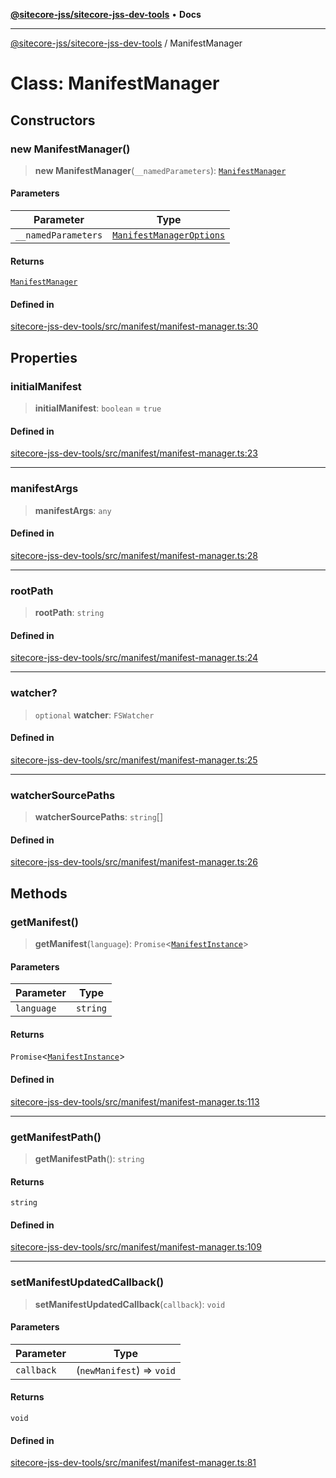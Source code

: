 [**@sitecore-jss/sitecore-jss-dev-tools**](../README.md) • **Docs**

***

[@sitecore-jss/sitecore-jss-dev-tools](../README.md) / ManifestManager

# Class: ManifestManager

## Constructors

### new ManifestManager()

> **new ManifestManager**(`__namedParameters`): [`ManifestManager`](ManifestManager.md)

#### Parameters

| Parameter | Type |
| ------ | ------ |
| `__namedParameters` | [`ManifestManagerOptions`](../interfaces/ManifestManagerOptions.md) |

#### Returns

[`ManifestManager`](ManifestManager.md)

#### Defined in

[sitecore-jss-dev-tools/src/manifest/manifest-manager.ts:30](https://github.com/Sitecore/jss/blob/8a4b494b94688cf3e3919ca9b89762334d163535/packages/sitecore-jss-dev-tools/src/manifest/manifest-manager.ts#L30)

## Properties

### initialManifest

> **initialManifest**: `boolean` = `true`

#### Defined in

[sitecore-jss-dev-tools/src/manifest/manifest-manager.ts:23](https://github.com/Sitecore/jss/blob/8a4b494b94688cf3e3919ca9b89762334d163535/packages/sitecore-jss-dev-tools/src/manifest/manifest-manager.ts#L23)

***

### manifestArgs

> **manifestArgs**: `any`

#### Defined in

[sitecore-jss-dev-tools/src/manifest/manifest-manager.ts:28](https://github.com/Sitecore/jss/blob/8a4b494b94688cf3e3919ca9b89762334d163535/packages/sitecore-jss-dev-tools/src/manifest/manifest-manager.ts#L28)

***

### rootPath

> **rootPath**: `string`

#### Defined in

[sitecore-jss-dev-tools/src/manifest/manifest-manager.ts:24](https://github.com/Sitecore/jss/blob/8a4b494b94688cf3e3919ca9b89762334d163535/packages/sitecore-jss-dev-tools/src/manifest/manifest-manager.ts#L24)

***

### watcher?

> `optional` **watcher**: `FSWatcher`

#### Defined in

[sitecore-jss-dev-tools/src/manifest/manifest-manager.ts:25](https://github.com/Sitecore/jss/blob/8a4b494b94688cf3e3919ca9b89762334d163535/packages/sitecore-jss-dev-tools/src/manifest/manifest-manager.ts#L25)

***

### watcherSourcePaths

> **watcherSourcePaths**: `string`[]

#### Defined in

[sitecore-jss-dev-tools/src/manifest/manifest-manager.ts:26](https://github.com/Sitecore/jss/blob/8a4b494b94688cf3e3919ca9b89762334d163535/packages/sitecore-jss-dev-tools/src/manifest/manifest-manager.ts#L26)

## Methods

### getManifest()

> **getManifest**(`language`): `Promise`\<[`ManifestInstance`](../interfaces/ManifestInstance.md)\>

#### Parameters

| Parameter | Type |
| ------ | ------ |
| `language` | `string` |

#### Returns

`Promise`\<[`ManifestInstance`](../interfaces/ManifestInstance.md)\>

#### Defined in

[sitecore-jss-dev-tools/src/manifest/manifest-manager.ts:113](https://github.com/Sitecore/jss/blob/8a4b494b94688cf3e3919ca9b89762334d163535/packages/sitecore-jss-dev-tools/src/manifest/manifest-manager.ts#L113)

***

### getManifestPath()

> **getManifestPath**(): `string`

#### Returns

`string`

#### Defined in

[sitecore-jss-dev-tools/src/manifest/manifest-manager.ts:109](https://github.com/Sitecore/jss/blob/8a4b494b94688cf3e3919ca9b89762334d163535/packages/sitecore-jss-dev-tools/src/manifest/manifest-manager.ts#L109)

***

### setManifestUpdatedCallback()

> **setManifestUpdatedCallback**(`callback`): `void`

#### Parameters

| Parameter | Type |
| ------ | ------ |
| `callback` | (`newManifest`) => `void` |

#### Returns

`void`

#### Defined in

[sitecore-jss-dev-tools/src/manifest/manifest-manager.ts:81](https://github.com/Sitecore/jss/blob/8a4b494b94688cf3e3919ca9b89762334d163535/packages/sitecore-jss-dev-tools/src/manifest/manifest-manager.ts#L81)

